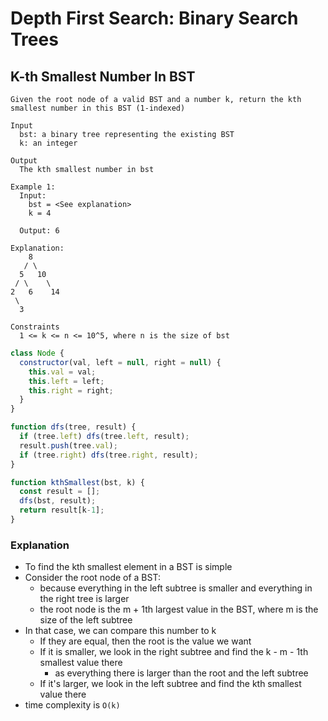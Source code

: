 # Depth First Search: Binary Search Trees
## K-th Smallest Number In BST
```
Given the root node of a valid BST and a number k, return the kth smallest number in this BST (1-indexed)

Input
  bst: a binary tree representing the existing BST
  k: an integer

Output
  The kth smallest number in bst

Example 1:
  Input:
    bst = <See explanation>
    k = 4
  
  Output: 6

Explanation:
    8
   / \
  5   10
 / \    \
2   6    14
 \
  3
  
Constraints
  1 <= k <= n <= 10^5, where n is the size of bst
```
```javascript
class Node {
  constructor(val, left = null, right = null) {
    this.val = val;
    this.left = left;
    this.right = right;
  }
}

function dfs(tree, result) {
  if (tree.left) dfs(tree.left, result);
  result.push(tree.val);
  if (tree.right) dfs(tree.right, result);
}

function kthSmallest(bst, k) {
  const result = [];
  dfs(bst, result);
  return result[k-1];
}
```
### Explanation
- To find the kth smallest element in a BST is simple
- Consider the root node of a BST:
  - because everything in the left subtree is smaller and everything in the right tree is larger
  - the root node is the m + 1th largest value in the BST, where m is the size of the left subtree
- In that case, we can compare this number to k
  - If they are equal, then the root is the value we want
  - If it is smaller, we look in the right subtree and find the k - m - 1th smallest value there
    - as everything there is larger than the root and the left subtree
  - If it's larger, we look in the left subtree and find the kth smallest value there
- time complexity is `O(k)`
